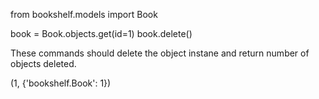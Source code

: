 from bookshelf.models import Book

book = Book.objects.get(id=1)
book.delete()

These commands should delete the object instane and return number of objects deleted.

(1, {'bookshelf.Book': 1})
